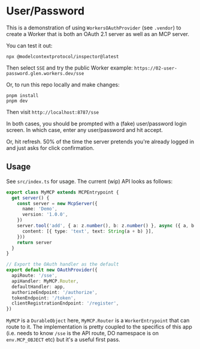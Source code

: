 # User/Password

This is a demonstration of using `WorkersOAuthProvider` (see `.vendor`) to create a Worker that is both an OAuth 2.1 server as well as an MCP server.

You can test it out:

```
npx @modelcontextprotocol/inspector@latest
```

Then select `SSE` and try the public Worker example: `https://02-user-password.glen.workers.dev/sse`

Or, to run this repo locally and make changes:

```
pnpm install
pnpm dev
```

Then visit `http://localhost:8787/sse`

In both cases, you should be prompted with a (fake) user/password login screen. In which case, enter any user/password and hit accept.

Or, hit refresh. 50% of the time the server pretends you're already logged in and just asks for click confirmation.

## Usage

See `src/index.ts` for usage. The current (wip) API looks as follows:

```ts
export class MyMCP extends MCPEntrypoint {
  get server() {
    const server = new McpServer({
      name: 'Demo',
      version: '1.0.0',
    })
    server.tool('add', { a: z.number(), b: z.number() }, async ({ a, b }) => ({
      content: [{ type: 'text', text: String(a + b) }],
    }))
    return server
  }
}

// Export the OAuth handler as the default
export default new OAuthProvider({
  apiRoute: '/sse',
  apiHandler: MyMCP.Router,
  defaultHandler: app,
  authorizeEndpoint: '/authorize',
  tokenEndpoint: '/token',
  clientRegistrationEndpoint: '/register',
})
```

`MyMCP` is a `DurableObject` here, `MyMCP.Router` is a `WorkerEntrypoint` that can route to it. The implementation is pretty coupled to the specifics of this app (i.e. needs to know `/sse` is the API route, DO namespace is on `env.MCP_OBJECT` etc) but it's a useful first pass.
